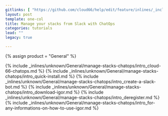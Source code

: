 ```yaml
---
gitlinks: [ "https://github.com/cloud66/help/edit/feature/inlines/_includes/_inlines/unknown/General/manage-stacks-chatops/intro_cloud-66-chatops.md", "https://github.com/cloud66/help/edit/feature/inlines/_includes/_inlines/unknown/General/manage-stacks-chatops/intro_quick-install.md", "https://github.com/cloud66/help/edit/feature/inlines/_includes/_inlines/unknown/General/manage-stacks-chatops/intro_create-a-slack-bot.md", "https://github.com/cloud66/help/edit/feature/inlines/_includes/_inlines/unknown/General/manage-stacks-chatops/intro_download-igor.md", "https://github.com/cloud66/help/edit/feature/inlines/_includes/_inlines/unknown/General/manage-stacks-chatops/intro_deregister.md", "https://github.com/cloud66/help/edit/feature/inlines/_includes/_inlines/unknown/General/manage-stacks-chatops/intro_for-any-informations-on-how-to-use-igor.md" ]
layout: post
template: one-col
title: Manage your stacks from Slack with ChatOps
categories: tutorials
lead: ""
legacy: true

---
```

{% assign product = "General" %}

{% include _inlines/unknown/General/manage-stacks-chatops/intro_cloud-66-chatops.md %}
{% include _inlines/unknown/General/manage-stacks-chatops/intro_quick-install.md %}
{% include _inlines/unknown/General/manage-stacks-chatops/intro_create-a-slack-bot.md %}
{% include _inlines/unknown/General/manage-stacks-chatops/intro_download-igor.md %}
{% include _inlines/unknown/General/manage-stacks-chatops/intro_deregister.md %}
{% include _inlines/unknown/General/manage-stacks-chatops/intro_for-any-informations-on-how-to-use-igor.md %}
